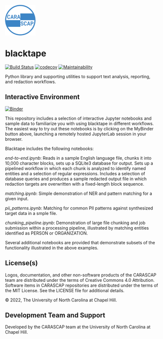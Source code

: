 ![Logo](https://github.com/carascap/carascap.github.io/blob/main/images/carascap-100x100.png)

# blacktape

[![Build Status](https://github.com/carascap/blacktape/actions/workflows/test_suite.yml/badge.svg?branch=main)](https://github.com/carascap/blacktape/actions/workflows/test_suite.yml?query=branch%3Amain)
[![codecov](https://codecov.io/gh/carascap/blacktape/branch/main/graph/badge.svg)](https://codecov.io/gh/carascap/blacktape)
[![Maintainability](https://api.codeclimate.com/v1/badges/4ccea04bc7bb591b6259/maintainability)](https://codeclimate.com/github/carascap/blacktape/maintainability)

Python library and supporting utilities to support text analysis, reporting, and redaction workflows.

## Interactive Environment

[![Binder](https://mybinder.org/badge_logo.svg)](https://mybinder.org/v2/gh/carascap/blacktape/main)

This repository includes a selection of interactive Jupyter notebooks and sample data to familiarize you with using blacktape in different workflows. The easiest way to try out these notebooks is by clicking on the MyBinder button above, launching a remotely hosted JupyterLab session in your browser.

Blacktape includes the following notebooks:

*end-to-end.ipynb*: Reads in a sample English language file, chunks it into 10,000 character blocks, sets up a SQLite3 database for output. Sets up a pipelined workflow in which each chunk is analyzed to identify named entities and a selection of regular expressions. Includes a selection of database queries and produces a sample redacted output file in which redaction targets are overwritten with a fixed-length block sequence.

*matching.ipynb*: Simple demonstration of NER and pattern matching for a given input.

*pii_patterns.ipynb*: Matching for common PII patterns against synthesized target data in a smple file.

*chunking_pipeline.ipynb*: Demonstration of large file chunking and job submission within a processing pipeline, illustrated by matching entities identified as PERSON or ORGANIZATION.

Several additional notebooks are provided that demonstrate subsets of the functionality illustrated in the above examples.

## License(s)

Logos, documentation, and other non-software products of the CARASCAP team are distributed under the terms of Creative Commons 4.0 Attribution. Software items in CARASCAP repositories are distributed under the terms of the MIT License. See the LICENSE file for additional details.

&copy; 2022, The University of North Carolina at Chapel Hill.

## Development Team and Support

Developed by the CARASCAP team at the University of North Carolina at Chapel Hill.

